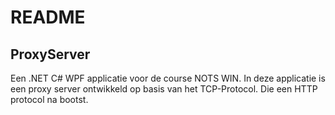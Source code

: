﻿# README 

## ProxyServer
Een .NET C# WPF applicatie voor de course NOTS WIN.
In deze applicatie is een proxy server ontwikkeld op basis van het TCP-Protocol. Die een HTTP protocol na bootst.
